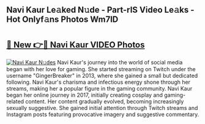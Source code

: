 ## Navi Kaur Le𝚊ked N𝚞de - Part-rIS Video Le𝚊ks - Hot Onlyf𝚊ns Photos Wm7lD

# <h2><a href="http://ab55457.deff.icu/?id=Navi+Kaur">🔗 New 👉🔴 Navi Kaur VIDEO Photos</a></h2>

[![Navi Kaur N𝚞des](https://i.imgur.com/rIISA9y.gif)](http://ab55457.deff.icu/?id=Navi+Kaur)
Navi Kaur's journey into the world of social media began with her love for gaming. She started streaming on Twitch under the username "GingerBreaker" in 2013, where she gained a small but dedicated following. Navi Kaur's charisma and infectious energy shone through her streams, making her a popular figure in the gaming community. Navi Kaur began her online journey in 2017, initially creating cosplay and gaming-related content. Her content gradually evolved, becoming increasingly sexually suggestive. She gained initial attention through Twitch streams and Instagram posts featuring provocative imagery and suggestive commentary.
